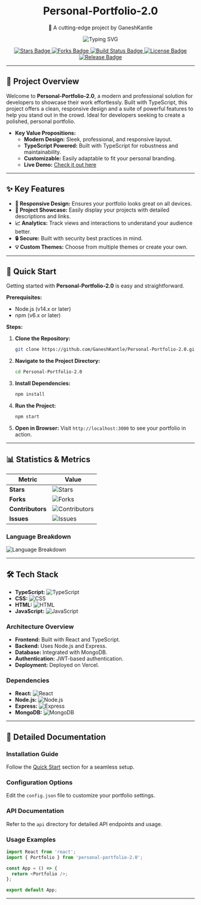 <div align="center">
  <h1>Personal-Portfolio-2.0</h1>
  <p>🚀 A cutting-edge project by GaneshKantle</p>
  <p>
    <img src="https://readme-typing-svg.herokuapp.com?font=Fira+Code&weight=600&size=24&pause=1000&color=00F260&repeat=false&width=435&lines=Professional+Portfolios+for+Devs;Showcase+Your+Work+with+Ease;TypeScript+Powered+Project" alt="Typing SVG">
  </p>
  <p>
    <a href="https://github.com/GaneshKantle/Personal-Portfolio-2.0/stargazers">
      <img src="https://img.shields.io/github/stars/GaneshKantle/Personal-Portfolio-2.0?style=flat-square&color=00F260" alt="Stars Badge">
    </a>
    <a href="https://github.com/GaneshKantle/Personal-Portfolio-2.0/network/members">
      <img src="https://img.shields.io/github/forks/GaneshKantle/Personal-Portfolio-2.0?style=flat-square&color=00F260" alt="Forks Badge">
    </a>
    <a href="https://github.com/GaneshKantle/Personal-Portfolio-2.0/actions">
      <img src="https://img.shields.io/github/actions/workflow/status/GaneshKantle/Personal-Portfolio-2.0/main.yml?style=flat-square&color=00F260" alt="Build Status Badge">
    </a>
    <a href="https://github.com/GaneshKantle/Personal-Portfolio-2.0/blob/main/LICENSE">
      <img src="https://img.shields.io/github/license/GaneshKantle/Personal-Portfolio-2.0?style=flat-square&color=00F260" alt="License Badge">
    </a>
    <a href="https://github.com/GaneshKantle/Personal-Portfolio-2.0/releases">
      <img src="https://img.shields.io/github/release/GaneshKantle/Personal-Portfolio-2.0?style=flat-square&color=00F260" alt="Release Badge">
    </a>
  </p>
</div>

---

## 🎯 Project Overview
Welcome to **Personal-Portfolio-2.0**, a modern and professional solution for developers to showcase their work effortlessly. Built with TypeScript, this project offers a clean, responsive design and a suite of powerful features to help you stand out in the crowd. Ideal for developers seeking to create a polished, personal portfolio.

- **Key Value Propositions:**
  - **Modern Design:** Sleek, professional, and responsive layout.
  - **TypeScript Powered:** Built with TypeScript for robustness and maintainability.
  - **Customizable:** Easily adaptable to fit your personal branding.
  - **Live Demo:** [Check it out here](https://ganesh-portfolio-dusky.vercel.app/)

---

## ✨ Key Features
- **🌟 Responsive Design:** Ensures your portfolio looks great on all devices.
- **💼 Project Showcase:** Easily display your projects with detailed descriptions and links.
- **📈 Analytics:** Track views and interactions to understand your audience better.
- **🔒 Secure:** Built with security best practices in mind.
- **💡 Custom Themes:** Choose from multiple themes or create your own.

---

## 🚀 Quick Start
Getting started with **Personal-Portfolio-2.0** is easy and straightforward.

**Prerequisites:**
- Node.js (v14.x or later)
- npm (v6.x or later)

**Steps:**
1. **Clone the Repository:**
   ```sh
   git clone https://github.com/GaneshKantle/Personal-Portfolio-2.0.git
   ```
2. **Navigate to the Project Directory:**
   ```sh
   cd Personal-Portfolio-2.0
   ```
3. **Install Dependencies:**
   ```sh
   npm install
   ```
4. **Run the Project:**
   ```sh
   npm start
   ```
5. **Open in Browser:**
   Visit `http://localhost:3000` to see your portfolio in action.

---

## 📊 Statistics & Metrics
| Metric                | Value             |
|-----------------------|-------------------|
| **Stars**             | ![Stars](https://img.shields.io/github/stars/GaneshKantle/Personal-Portfolio-2.0?style=flat-square&color=00F260) |
| **Forks**             | ![Forks](https://img.shields.io/github/forks/GaneshKantle/Personal-Portfolio-2.0?style=flat-square&color=00F260) |
| **Contributors**      | ![Contributors](https://img.shields.io/github/contributors/GaneshKantle/Personal-Portfolio-2.0?style=flat-square&color=00F260) |
| **Issues**            | ![Issues](https://img.shields.io/github/issues/GaneshKantle/Personal-Portfolio-2.0?style=flat-square&color=00F260) |

### Language Breakdown
<img src="https://github-readme-stats.vercel.app/api/top-langs/?username=GaneshKantle&repo=Personal-Portfolio-2.0&layout=compact&theme=radical" alt="Language Breakdown">

---

## 🛠️ Tech Stack
- **TypeScript:** ![TypeScript](https://img.shields.io/badge/TypeScript-00F260.svg?style=flat-square&logo=TypeScript&logoColor=white)
- **CSS:** ![CSS](https://img.shields.io/badge/CSS-00F260.svg?style=flat-square&logo=CSS3&logoColor=white)
- **HTML:** ![HTML](https://img.shields.io/badge/HTML-00F260.svg?style=flat-square&logo=HTML5&logoColor=white)
- **JavaScript:** ![JavaScript](https://img.shields.io/badge/JavaScript-00F260.svg?style=flat-square&logo=JavaScript&logoColor=white)

### Architecture Overview
- **Frontend:** Built with React and TypeScript.
- **Backend:** Uses Node.js and Express.
- **Database:** Integrated with MongoDB.
- **Authentication:** JWT-based authentication.
- **Deployment:** Deployed on Vercel.

### Dependencies
- **React:** ![React](https://img.shields.io/badge/React-00F260.svg?style=flat-square&logo=React&logoColor=white)
- **Node.js:** ![Node.js](https://img.shields.io/badge/Node.js-00F260.svg?style=flat-square&logo=Node.js&logoColor=white)
- **Express:** ![Express](https://img.shields.io/badge/Express-00F260.svg?style=flat-square&logo=Express&logoColor=white)
- **MongoDB:** ![MongoDB](https://img.shields.io/badge/MongoDB-00F260.svg?style=flat-square&logo=MongoDB&logoColor=white)

---

## 📖 Detailed Documentation
### Installation Guide
Follow the [Quick Start](#quick-start) section for a seamless setup.

### Configuration Options
Edit the `config.json` file to customize your portfolio settings.

### API Documentation
Refer to the `api` directory for detailed API endpoints and usage.

### Usage Examples
```ts
import React from 'react';
import { Portfolio } from 'personal-portfolio-2.0';

const App = () => {
  return <Portfolio />;
};

export default App;
```
---
